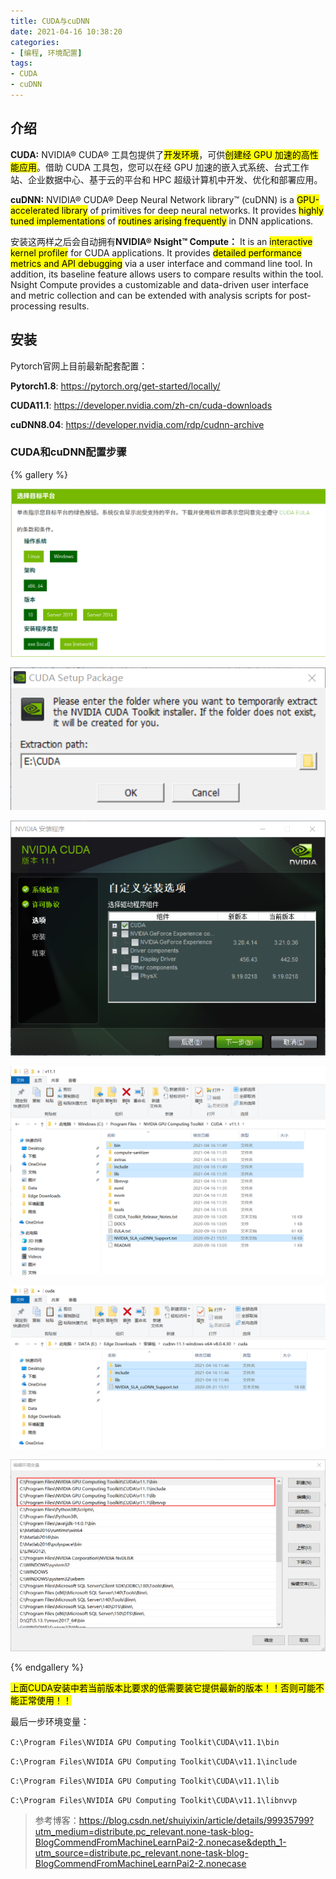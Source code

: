 ```yaml
---
title: CUDA与cuDNN
date: 2021-04-16 10:38:20
categories:
- [编程, 环境配置]
tags: 
- CUDA
- cuDNN
---
```


## 介绍

**CUDA:** NVIDIA® CUDA® 工具包提供了<mark>开发环境</mark>，可供<mark>创建经 GPU 加速的高性能应用</mark>。借助 CUDA 工具包，您可以在经 GPU 加速的嵌入式系统、台式工作站、企业数据中心、基于云的平台和 HPC 超级计算机中开发、优化和部署应用。

**cuDNN:** NVIDIA® CUDA® Deep Neural Network library™ (cuDNN) is a <mark>GPU-accelerated library</mark> of primitives for deep neural networks. It provides <mark>highly tuned implementations</mark> of <mark>routines arising frequently</mark> in DNN applications.

安装这两样之后会自动拥有**NVIDIA® Nsight™ Compute：** It is an <mark>interactive kernel profiler</mark> for CUDA applications. It provides <mark>detailed performance metrics and API debugging</mark> via a user interface and command line tool. In addition, its baseline feature allows users to compare results within the tool. Nsight Compute provides a customizable and data-driven user interface and metric collection and can be extended with analysis scripts for post-processing results.

## 安装

Pytorch官网上目前最新配套配置：

**Pytorch1.8**: https://pytorch.org/get-started/locally/

**CUDA11.1**: https://developer.nvidia.com/zh-cn/cuda-downloads

**cuDNN8.04**: https://developer.nvidia.com/rdp/cudnn-archive

### CUDA和cuDNN配置步骤

{% gallery %}

![1](https://raw.githubusercontent.com/safeanimal/PicGo/main/img/1.png)

![2](https://raw.githubusercontent.com/safeanimal/PicGo/main/img/2.png)

![3](https://raw.githubusercontent.com/safeanimal/PicGo/main/img/3.png)

![4](https://raw.githubusercontent.com/safeanimal/PicGo/main/img/4.png)

![5](https://raw.githubusercontent.com/safeanimal/PicGo/main/img/5.png)

![6](https://raw.githubusercontent.com/safeanimal/PicGo/main/img/6.png)

{% endgallery %}

<mark>上面CUDA安装中若当前版本比要求的低需要装它提供最新的版本！！否则可能不能正常使用！！</mark>

最后一步环境变量：

`C:\Program Files\NVIDIA GPU Computing Toolkit\CUDA\v11.1\bin`

`C:\Program Files\NVIDIA GPU Computing Toolkit\CUDA\v11.1\include`

`C:\Program Files\NVIDIA GPU Computing Toolkit\CUDA\v11.1\lib`

`C:\Program Files\NVIDIA GPU Computing Toolkit\CUDA\v11.1\libnvvp`

> 参考博客：https://blog.csdn.net/shuiyixin/article/details/99935799?utm_medium=distribute.pc_relevant.none-task-blog-BlogCommendFromMachineLearnPai2-2.nonecase&depth_1-utm_source=distribute.pc_relevant.none-task-blog-BlogCommendFromMachineLearnPai2-2.nonecase